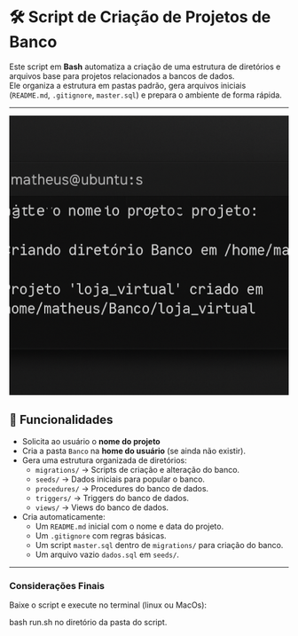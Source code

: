 # 🛠️ Script de Criação de Projetos de Banco

Este script em **Bash** automatiza a criação de uma estrutura de diretórios e arquivos base para projetos relacionados a bancos de dados.  
Ele organiza a estrutura em pastas padrão, gera arquivos iniciais (`README.md`, `.gitignore`, `master.sql`) e prepara o ambiente de forma rápida.

---


<img alt="Script - Imagem" src="./github/Exemplo.png" />


## 🚀 Funcionalidades

- Solicita ao usuário o **nome do projeto**
- Cria a pasta `Banco` na **home do usuário** (se ainda não existir).
- Gera uma estrutura organizada de diretórios:
  - `migrations/` → Scripts de criação e alteração do banco.    
  - `seeds/` → Dados iniciais para popular o banco.  
  - `procedures/` → Procedures do banco de dados.  
  - `triggers/` → Triggers do banco de dados.  
  - `views/` → Views do banco de dados.
- Cria automaticamente:
  - Um `README.md` inicial com o nome e data do projeto.  
  - Um `.gitignore` com regras básicas.  
  - Um script `master.sql` dentro de `migrations/` para criação do banco.  
  - Um arquivo vazio `dados.sql` em `seeds/`.

---

### Considerações Finais

Baixe o script e execute no terminal (linux ou MacOs):

bash run.sh no diretório da pasta do script.
